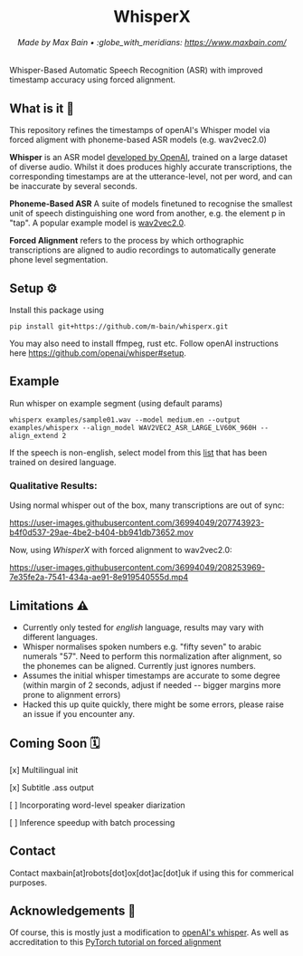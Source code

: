 <h1 align="center">WhisperX</h1>
<h6 align="center">Made by Max Bain • :globe_with_meridians: <a href="https://www.maxbain.com/">https://www.maxbain.com/</a></h6>

<p align="left">Whisper-Based Automatic Speech Recognition (ASR) with improved timestamp accuracy using forced alignment.

</p>


<h2 align="left">What is it 🔎</h2>

This repository refines the timestamps of openAI's Whisper model via forced aligment with phoneme-based ASR models (e.g. wav2vec2.0) 


**Whisper** is an ASR model [developed by OpenAI](https://github.com/openai/whisper), trained on a large dataset of diverse audio. Whilst it does produces highly accurate transcriptions, the corresponding timestamps are at the utterance-level, not per word, and can be inaccurate by several seconds.

**Phoneme-Based ASR** A suite of models finetuned to recognise the smallest unit of speech distinguishing one word from another, e.g. the element p in "tap". A popular example model is [wav2vec2.0](https://huggingface.co/facebook/wav2vec2-large-960h-lv60-self).

**Forced Alignment** refers to the process by which orthographic transcriptions are aligned to audio recordings to automatically generate phone level segmentation.

<h2 align="left">Setup ⚙️</h2>
Install this package using

`pip install git+https://github.com/m-bain/whisperx.git`

You may also need to install ffmpeg, rust etc. Follow openAI instructions here https://github.com/openai/whisper#setup.

<h2 align="left">Example</h2>

Run whisper on example segment (using default params)

`whisperx examples/sample01.wav --model medium.en --output examples/whisperx --align_model WAV2VEC2_ASR_LARGE_LV60K_960H --align_extend 2`

If the speech is non-english, select model from this [list](https://pytorch.org/audio/stable/pipelines.html#id14) that has been trained on desired language.



### Qualitative Results:

Using normal whisper out of the box, many transcriptions are out of sync:

https://user-images.githubusercontent.com/36994049/207743923-b4f0d537-29ae-4be2-b404-bb941db73652.mov

Now, using *WhisperX* with forced alignment to wav2vec2.0:

https://user-images.githubusercontent.com/36994049/208253969-7e35fe2a-7541-434a-ae91-8e919540555d.mp4


<h2 align="left">Limitations ⚠️</h2>

- Currently only tested for _english_ language, results may vary with different languages.
- Whisper normalises spoken numbers e.g. "fifty seven" to arabic numerals "57". Need to perform this normalization after alignment, so the phonemes can be aligned. Currently just ignores numbers.
- Assumes the initial whisper timestamps are accurate to some degree (within margin of 2 seconds, adjust if needed -- bigger margins more prone to alignment errors)
- Hacked this up quite quickly, there might be some errors, please raise an issue if you encounter any.

<h2 align="left">Coming Soon 🗓</h2>

[x] Multilingual init

[x] Subtitle .ass output

[ ] Incorporating word-level speaker diarization

[ ] Inference speedup with batch processing

<h2 align="left">Contact</h2>

Contact maxbain[at]robots[dot]ox[dot]ac[dot]uk if using this for commerical purposes.

<h2 align="left">Acknowledgements 🙏</h2>

Of course, this is mostly just a modification to [openAI's whisper](https://github.com/openai/whisper).
As well as accreditation to this [PyTorch tutorial on forced alignment](https://pytorch.org/tutorials/intermediate/forced_alignment_with_torchaudio_tutorial.html)
